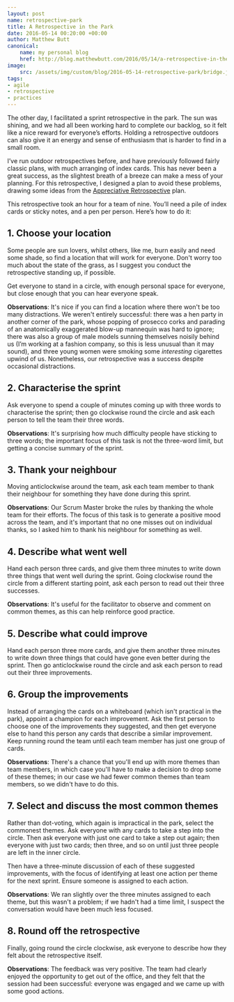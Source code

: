 ```yaml
---
layout: post
name: retrospective-park
title: A Retrospective in the Park
date: 2016-05-14 00:20:00 +00:00
author: Matthew Butt
canonical:
    name: my personal blog
    href: http://blog.matthewbutt.com/2016/05/14/a-retrospective-in-the-park
image:
    src: /assets/img/custom/blog/2016-05-14-retrospective-park/bridge.jpg
tags:
- agile 
- retrospective
- practices
---
```


The other day, I facilitated a sprint retrospective in the park. The sun was shining, and we had all been working hard to complete our backlog, so it felt like a nice reward for everyone’s efforts. Holding a retrospective outdoors can also give it an energy and sense of enthusiasm that is harder to find in a small room.

I’ve run outdoor retrospectives before, and have previously followed fairly classic plans, with much arranging of index cards. This has never been a great success, as the slightest breath of a breeze can make a mess of your planning. For this retrospective, I designed a plan to avoid these problems, drawing some ideas from the [Appreciative Retrospective](http://retrospectivewiki.org/index.php?title=Appreciative_Retrospective) plan.

This retrospective took an hour for a team of nine. You’ll need a pile of index cards or sticky notes, and a pen per person. Here’s how to do it:

## 1. Choose your location

Some people are sun lovers, whilst others, like me, burn easily and need some shade, so find a location that will work for everyone. Don't worry too much about the state of the grass, as I suggest you conduct the retrospective standing up, if possible.

Get everyone to stand in a circle, with enough personal space for everyone, but close enough that you can hear everyone speak.

**Observations**: It's nice if you can find a location where there won't be too many distractions. We weren't entirely successful: there was a hen party in another corner of the park, whose popping of prosecco corks and parading of an anatomically exaggerated blow-up mannequin was hard to ignore; there was also a group of male models sunning themselves noisily behind us (I’m working at a fashion company, so this is less unusual than it may sound), and three young women were smoking some *interesting* cigarettes upwind of us. Nonetheless, our retrospective was a success despite occasional distractions.

## 2. Characterise the sprint

Ask everyone to spend a couple of minutes coming up with three words to characterise the sprint; then go clockwise round the circle and ask each person to tell the team their three words.

**Observations**: It's surprising how much difficulty people have sticking to three words; the important focus of this task is not the three-word limit, but getting a concise summary of the sprint.

## 3. Thank your neighbour

Moving anticlockwise around the team, ask each team member to thank their neighbour for something they have done during this sprint.

**Observations**: Our Scrum Master broke the rules by thanking the whole team for their efforts. The focus of this task is to generate a positive mood across the team, and it's important that no one misses out on individual thanks, so I asked him to thank his neighbour for something as well.

## 4. Describe what went well

Hand each person three cards, and give them three minutes to write down three things that went well during the sprint. Going clockwise round the circle from a different starting point, ask each person to read out their three successes.

**Observations**: It's useful for the facilitator to observe and comment on common themes, as this can help reinforce good practice.

## 5. Describe what could improve

Hand each person three more cards, and give them another three minutes to write down three things that could have gone even better during the sprint. Then go anticlockwise round the circle and ask each person to read out their three improvements.

## 6. Group the improvements

Instead of arranging the cards on a whiteboard (which isn't practical in the park), appoint a champion for each improvement. Ask the first person to choose one of the improvements they suggested, and then get everyone else to hand this person any cards that describe a similar improvement. Keep running round the team until each team member has just one group of cards.

**Observations**: There's a chance that you'll end up with more themes than team members, in which case you'll have to make a decision to drop some of these themes; in our case we had fewer common themes than team members, so we didn't have to do this.

## 7. Select and discuss the most common themes

Rather than dot-voting, which again is impractical in the park, select the commonest themes. Ask everyone with any cards to take a step into the circle. Then ask everyone with just one card to take a step out again; then everyone with just two cards; then three, and so on until just three people are left in the inner circle.

Then have a three-minute discussion of each of these suggested improvements, with the focus of identifying at least one action per theme for the next sprint. Ensure someone is assigned to each action.

**Observations**: We ran slightly over the three minutes assigned to each theme, but this wasn't a problem; if we hadn't had a time limit, I suspect the conversation would have been much less focused.

## 8. Round off the retrospective

Finally, going round the circle clockwise, ask everyone to describe how they felt about the retrospective itself.

**Observations**: The feedback was very positive. The team had clearly enjoyed the opportunity to get out of the office, and they felt that the session had been successful: everyone was engaged and we came up with some good actions.

